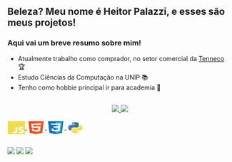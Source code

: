 ## Beleza? Meu nome é Heitor Palazzi, e esses são meus projetos!
### Aqui vai um breve resumo sobre mim!

- Atualmente trabalho como comprador, no setor comercial da <a href = "https://www.linkedin.com/company/tenneco/mycompany/verification/">Tenneco</a> 🏆
- Estudo Ciências da Computação na UNIP 📚
- Tenho como hobbie principal ir para academia 🦾 

<br>
<div align="center">
  <a href="https://github.com/HPalazzi">
  <img height="165em" src="https://github-readme-stats.vercel.app/api?username=HPalazzi&show_icons=true&theme=tokyonight&include_all_commits=true&count_private=true"/>
  <img height="165em" src="https://github-readme-stats.vercel.app/api/top-langs/?username=HPalazzi&layout=compact&langs_count=7&theme=tokyonight"/>
</div>
<div style="display: inline_block" align="justify"><br>
  <img align="center" alt="Rafa-Js" height="30" width="40" src="https://raw.githubusercontent.com/devicons/devicon/master/icons/javascript/javascript-plain.svg">
  <img align="center" alt="Rafa-HTML" height="30" width="40" src="https://raw.githubusercontent.com/devicons/devicon/master/icons/html5/html5-original.svg">
  <img align="center" alt="Rafa-CSS" height="30" width="40" src="https://raw.githubusercontent.com/devicons/devicon/master/icons/css3/css3-original.svg">
  <img align="center" alt="Rafa-Python" height="30" width="40" src="https://raw.githubusercontent.com/devicons/devicon/master/icons/python/python-original.svg">
</div>

##

<div> 
  <a href="https://www.instagram.com/palazzi__/" target="_blank"><img src="https://img.shields.io/badge/-Instagram-%23E4405F?style=for-the-badge&logo=instagram&logoColor=white" target="_blank"></a>
  <a href = "mailto:heitorpalazzi@gmail.com"><img src="https://img.shields.io/badge/-Gmail-%23333?style=for-the-badge&logo=gmail&logoColor=white" target="_blank"></a>
  <a href="https://www.linkedin.com/in/heitor-palazzi-7262701bb" target="_blank"><img src="https://img.shields.io/badge/-LinkedIn-%230077B5?style=for-the-badge&logo=linkedin&logoColor=white" target="_blank"></a> 
</div>
